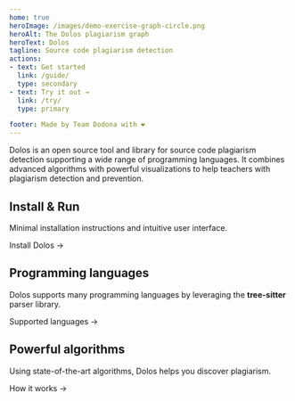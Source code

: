 ```yaml
---
home: true
heroImage: /images/demo-exercise-graph-circle.png
heroAlt: The Dolos plagiarism graph
heroText: Dolos
tagline: Source code plagiarism detection
actions:
- text: Get started
  link: /guide/
  type: secondary
- text: Try it out →
  link: /try/
  type: primary

footer: Made by Team Dodona with ❤️
---
```


Dolos is an open source tool and library for source code plagiarism detection
supporting a wide range of programming languages. It combines advanced
algorithms with powerful visualizations to help teachers with plagiarism
detection and prevention.

<div class="features">
  <div class="feature">
    <h2>Install & Run</h2>
    <p>Minimal installation instructions and intuitive user interface.</p>
    <p><router-link to="/guide/installation">Install Dolos →</router-link></p>
  </div>
  <div class="feature">
    <h2>Programming languages</h2>
    <p>Dolos supports many programming languages by leveraging the <b>tree-sitter</b> parser library.</p>
    <p><router-link to="/guide/languages">Supported languages →</router-link></p>
  </div>

  <div class="feature">
    <h2>Powerful algorithms</h2>
    <p>Using state-of-the-art algorithms, Dolos helps you discover plagiarism.</p>
    <p><router-link to="/guide/algorithm">How it works →</router-link></p>
  </div>
</div>

